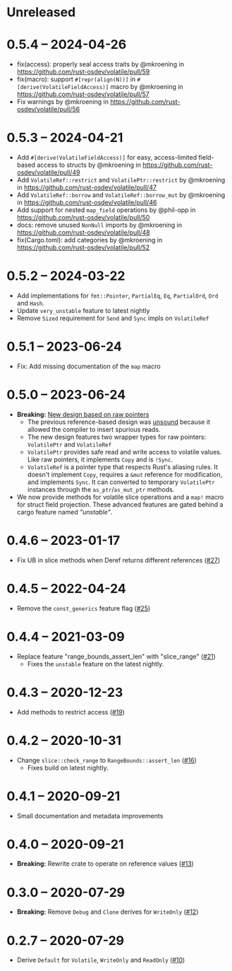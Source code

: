 # Unreleased

# 0.5.4 – 2024-04-26

* fix(access): properly seal access traits by @mkroening in https://github.com/rust-osdev/volatile/pull/59
* fix(macro): support `#[repr(align(N))]` in `#[derive(VolatileFieldAccess)]` macro by @mkroening in https://github.com/rust-osdev/volatile/pull/57
* Fix warnings by @mkroening in https://github.com/rust-osdev/volatile/pull/56

# 0.5.3 – 2024-04-21

* Add `#[derive(VolatileFieldAccess)]` for easy, access-limited field-based access to structs by @mkroening in https://github.com/rust-osdev/volatile/pull/49
* Add `VolatileRef::restrict` and `VolatilePtr::restrict` by @mkroening in https://github.com/rust-osdev/volatile/pull/47
* Add `VolatileRef::borrow` and `VolatileRef::borrow_mut` by @mkroening in https://github.com/rust-osdev/volatile/pull/46
* Add support for nested `map_field` operations by @phil-opp in https://github.com/rust-osdev/volatile/pull/50
* docs: remove unused `NonNull` imports by @mkroening in https://github.com/rust-osdev/volatile/pull/48
* fix(Cargo.toml): add categories by @mkroening in https://github.com/rust-osdev/volatile/pull/52

# 0.5.2 – 2024-03-22

- Add implementations for `fmt::Pointer`, `PartialEq`, `Eq`, `PartialOrd`, `Ord` and `Hash`.
- Update `very_unstable` feature to latest nightly
- Remove `Sized` requirement for `Send` and `Sync` impls on `VolatileRef`

# 0.5.1 – 2023-06-24

- Fix: Add missing documentation of the `map` macro

# 0.5.0 – 2023-06-24

- **Breaking:** [New design based on raw pointers](https://github.com/rust-osdev/volatile/pull/29)
  - The previous reference-based design was [unsound](https://github.com/rust-osdev/volatile/pull/13#issuecomment-842455552) because it allowed the compiler to insert spurious reads.
  - The new design features two wrapper types for raw pointers: `VolatilePtr` and `VolatileRef`
  - `VolatilePtr` provides safe read and write access to volatile values. Like raw pointers, it implements `Copy` and is `!Sync`.
  - `VolatileRef` is a pointer type that respects Rust's aliasing rules. It doesn't implement `Copy`, requires a `&mut` reference for modification, and implements `Sync`. It can converted to temporary `VolatilePtr` instances through the `as_ptr`/`as_mut_ptr` methods.
- We now provide methods for volatile slice operations and a `map!` macro for struct field projection. These advanced features are gated behind a cargo feature named _"unstable"_.

# 0.4.6 – 2023-01-17

- Fix UB in slice methods when Deref returns different references ([#27](https://github.com/rust-osdev/volatile/pull/27))

# 0.4.5 – 2022-04-24

- Remove the `const_generics` feature flag ([#25](https://github.com/rust-osdev/volatile/pull/25))

# 0.4.4 – 2021-03-09

- Replace feature "range_bounds_assert_len" with "slice_range" ([#21](https://github.com/rust-osdev/volatile/pull/21))
  - Fixes the `unstable` feature on the latest nightly.

# 0.4.3 – 2020-12-23

- Add methods to restrict access ([#19](https://github.com/rust-osdev/volatile/pull/19))

# 0.4.2 – 2020-10-31

- Change `slice::check_range` to `RangeBounds::assert_len` ([#16](https://github.com/rust-osdev/volatile/pull/16))
  - Fixes build on latest nightly.

# 0.4.1 – 2020-09-21

- Small documentation and metadata improvements

# 0.4.0 – 2020-09-21

- **Breaking:** Rewrite crate to operate on reference values ([#13](https://github.com/rust-osdev/volatile/pull/13))

# 0.3.0 – 2020-07-29

- **Breaking:** Remove `Debug` and `Clone` derives for `WriteOnly` ([#12](https://github.com/rust-osdev/volatile/pull/12))

# 0.2.7 – 2020-07-29

- Derive `Default` for `Volatile`, `WriteOnly` and `ReadOnly` ([#10](https://github.com/embed-rs/volatile/pull/10))

